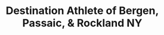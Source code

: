 ---
title: "Destination Athlete of Bergen, Passaic, & Rockland NY"
url: /wayne/destination-athlete-of-bergen-passaic-and-rockland-ny/
shop: sports
---